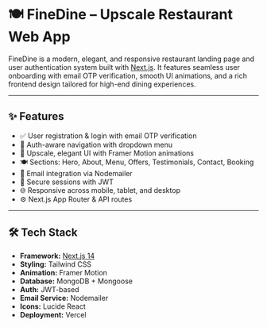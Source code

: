 # 🍽️ FineDine – Upscale Restaurant Web App

FineDine is a modern, elegant, and responsive restaurant landing page and user authentication system built with [Next.js](https://nextjs.org). It features seamless user onboarding with email OTP verification, smooth UI animations, and a rich frontend design tailored for high-end dining experiences.

---

## ✨ Features

- ✅ User registration & login with email OTP verification
- 👤 Auth-aware navigation with dropdown menu
- 🎨 Upscale, elegant UI with Framer Motion animations
- 🍽️ Sections: Hero, About, Menu, Offers, Testimonials, Contact, Booking
- 📨 Email integration via Nodemailer
- 🔐 Secure sessions with JWT
- 🌐 Responsive across mobile, tablet, and desktop
- ⚙️ Next.js App Router & API routes

---

## 🛠️ Tech Stack

- **Framework:** [Next.js 14](https://nextjs.org)
- **Styling:** Tailwind CSS
- **Animation:** Framer Motion
- **Database:** MongoDB + Mongoose
- **Auth:** JWT-based
- **Email Service:** Nodemailer
- **Icons:** Lucide React
- **Deployment:** Vercel

